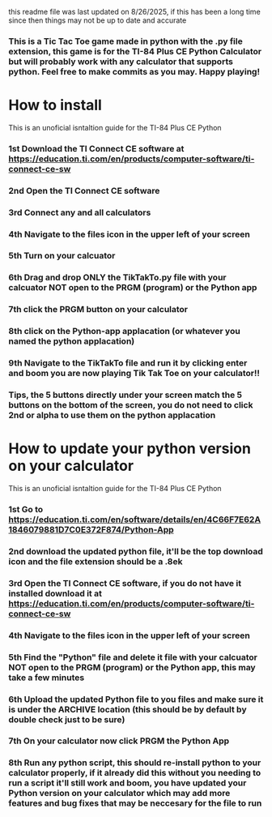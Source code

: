 this readme file was last updated on 8/26/2025, if this has been a long time since then things may not be up to date and accurate
### This is a Tic Tac Toe game made in python with the .py file extension, this game is for the TI-84 Plus CE Python Calculator but will probably work with any calculator that supports python. Feel free to make commits as you may. Happy playing!

# How to install

This is an unoficial isntaltion guide for the TI-84 Plus CE Python
### 1st Download the TI Connect CE software at https://education.ti.com/en/products/computer-software/ti-connect-ce-sw
### 2nd Open the TI Connect CE software
### 3rd Connect any and all calculators
### 4th Navigate to the files icon in the upper left of your screen
### 5th Turn on your calcuator
### 6th Drag and drop ONLY the TikTakTo.py file with your calcuator NOT open to the PRGM (program) or the Python app
### 7th click the PRGM button on your calculator
### 8th click on the Python-app applacation (or whatever you named the python applacation)
### 9th Navigate to the TikTakTo file and run it by clicking enter and boom you are now playing Tik Tak Toe on your calculator!!
### Tips, the 5 buttons directly under your screen match the 5 buttons on the bottom of the screen, you do not need to click 2nd or alpha to use them on the python applacation

# How to update your python version on your calculator

This is an unoficial isntaltion guide for the TI-84 Plus CE Python
### 1st Go to https://education.ti.com/en/software/details/en/4C66F7E62A1846079881D7C0E372F874/Python-App
### 2nd download the updated python file, it'll be the top download icon and the file extension should be a .8ek
### 3rd Open the TI Connect CE software, if you do not have it installed download it at https://education.ti.com/en/products/computer-software/ti-connect-ce-sw
### 4th Navigate to the files icon in the upper left of your screen
### 5th Find the "Python" file and delete it file with your calcuator NOT open to the PRGM (program) or the Python app, **this may take a few minutes**
### 6th Upload the updated Python file to you files and make sure it is under the ARCHIVE location (this should be by default by double check just to be sure)
### 7th On your calculator now click PRGM the Python App
### 8th Run any python script, this should re-install python to your calculator properly, if it already did this without you needing to run a script it'll still work and boom, you have updated your Python version on your calculator which may add more features and bug fixes that may be neccesary for the file to run
